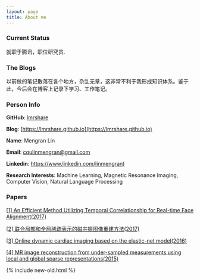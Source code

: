 ```yaml
---
layout: page
title: About me 
---
```


<h3> Current Status </h3>  

就职于腾讯，职位研究员.

<h3> The Blogs </h3>  

以前做的笔记散落在各个地方，杂乱无章，这非常不利于我形成知识体系。鉴于此，今后会在博客上记录下学习、工作笔记。

<h3>Person Info </h3>

__GitHub__: [lmrshare](https://github.com/lmrshare)

__Blog__: [https://lmrshare.github.io](https://lmrshare.github.io)

__Name__: Mengran Lin

__Email__: cqulinmengran@gmail.com

__Linkedin__: [https://www.linkedin.com/linmengran)](https://www.linkedin.com/in/%E6%A2%A6%E7%84%B6-%E6%9E%97-6a5a78127/)

__Research Interests__: Machine Learning, Magnetic Resonance Imaging, Computer Vision, Natural Language Processing

<h3>Papers </h3>

[[1] An Efficient Method Utilizing Temporal Correlationship for Real-time Face Alignment(2017)](https://github.com/lmrshare/lmrshare.github.io/blob/master/papers/FGR2018.pdf)

[[2] 联合局部和全局稀疏表示的磁共振图像重建方法(2017)](https://github.com/lmrshare/lmrshare.github.io/blob/master/papers/Global_and_Local.pdf)

[[3] Online dynamic cardiac imaging based on the elastic-net model(2016)](https://github.com/lmrshare/lmrshare.github.io/blob/master/papers/store-EN-1485088443-2860.pdf)

[[4] MR image reconstruction from under-sampled measurements using local and global sparse representations(2015)](https://github.com/lmrshare/lmrshare.github.io/blob/master/papers/UQ377192.pdf)




{% include new-old.html %}

